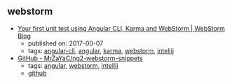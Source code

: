 webstorm 
---
* [Your first unit test using Angular CLI, Karma and WebStorm | WebStorm Blog](https://blog.jetbrains.com/webstorm/2017/02/your-first-unit-test-using-angular-cli-karma-and-webstorm/)
    * published on: 2017-00-07
    * tags: [angular-cli](../tags/angular-cli.md), [angular](../tags/angular.md), [karma](../tags/karma.md), [webstorm](../tags/webstorm.md), [intellij](../tags/intellij.md)
* [GitHub - MrZaYaC/ng2-webstorm-snippets](https://github.com/MrZaYaC/ng2-webstorm-snippets)
    * tags: [angular](../tags/angular.md), [webstorm](../tags/webstorm.md), [intellij](../tags/intellij.md)
    * [github](https://github.com/MrZaYaC/ng2-webstorm-snippets)
